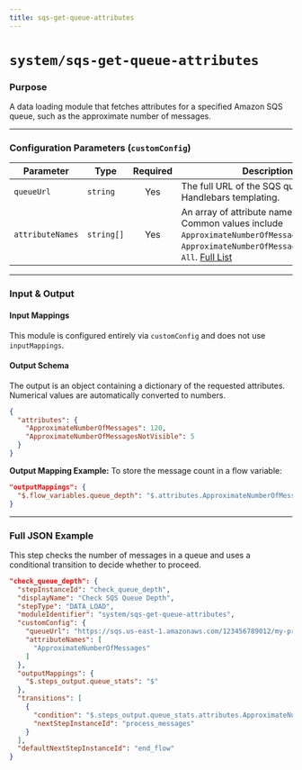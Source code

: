```yaml
---
title: sqs-get-queue-attributes
---
```


# `system/sqs-get-queue-attributes`

### Purpose

A data loading module that fetches attributes for a specified Amazon SQS queue, such as the approximate number of messages.

---

### Configuration Parameters (`customConfig`)

| Parameter        | Type       | Required | Description                                                                                                                                               |
| ---------------- | ---------- | :------: | --------------------------------------------------------------------------------------------------------------------------------------------------------- |
| `queueUrl`       | `string`   |   Yes    | The full URL of the SQS queue. Supports Handlebars templating.                                                                                            |
| `attributeNames` | `string[]` |   Yes    | An array of attribute names to fetch. Common values include `ApproximateNumberOfMessages`, `ApproximateNumberOfMessagesNotVisible`, `All`. [Full List](https://docs.aws.amazon.com/AWSSimpleQueueService/latest/APIReference/API_GetQueueAttributes.html#API_GetQueueAttributes_RequestParameters) |

---

### Input & Output

#### Input Mappings

This module is configured entirely via `customConfig` and does not use `inputMappings`.

#### Output Schema

The output is an object containing a dictionary of the requested attributes. Numerical values are automatically converted to numbers.
```json
{
  "attributes": {
    "ApproximateNumberOfMessages": 120,
    "ApproximateNumberOfMessagesNotVisible": 5
  }
}
```

**Output Mapping Example:**
To store the message count in a flow variable:
```json
"outputMappings": {
  "$.flow_variables.queue_depth": "$.attributes.ApproximateNumberOfMessages"
}
```

---

### Full JSON Example

This step checks the number of messages in a queue and uses a conditional transition to decide whether to proceed.

```json
"check_queue_depth": {
  "stepInstanceId": "check_queue_depth",
  "displayName": "Check SQS Queue Depth",
  "stepType": "DATA_LOAD",
  "moduleIdentifier": "system/sqs-get-queue-attributes",
  "customConfig": {
    "queueUrl": "https://sqs.us-east-1.amazonaws.com/123456789012/my-processing-queue",
    "attributeNames": [
      "ApproximateNumberOfMessages"
    ]
  },
  "outputMappings": {
    "$.steps_output.queue_stats": "$"
  },
  "transitions": [
    {
      "condition": "$.steps_output.queue_stats.attributes.ApproximateNumberOfMessages > 0",
      "nextStepInstanceId": "process_messages"
    }
  ],
  "defaultNextStepInstanceId": "end_flow"
}
```